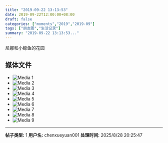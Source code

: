 ```yaml
---
title: "2019-09-22 13:13:53"
date: 2019-09-22T12:00:00+08:00
draft: false
categories: ["moments","2019","2019-09"]
tags: ["朋友圈","生活记录"]
summary: "2019-09-22 13:13:53..."
---
```


尼娜和小鲸鱼的花园

## 媒体文件

- ![Media 1](/Moments/photos/2019-09-22/201909221313530.jpg)
- ![Media 2](/Moments/photos/2019-09-22/201909221313531.jpg)
- ![Media 3](/Moments/photos/2019-09-22/201909221313532.jpg)
- ![Media 4](/Moments/photos/2019-09-22/201909221313533.jpg)
- ![Media 5](/Moments/photos/2019-09-22/201909221313534.jpg)
- ![Media 6](/Moments/photos/2019-09-22/201909221313535.jpg)
- ![Media 7](/Moments/photos/2019-09-22/201909221313536.jpg)
- ![Media 8](/Moments/photos/2019-09-22/201909221313537.jpg)
- ![Media 9](/Moments/photos/2019-09-22/201909221313538.jpg)

---

**帖子类型:** 1
**用户名:** chenxueyuan001
**处理时间:** 2025/8/28 20:25:47